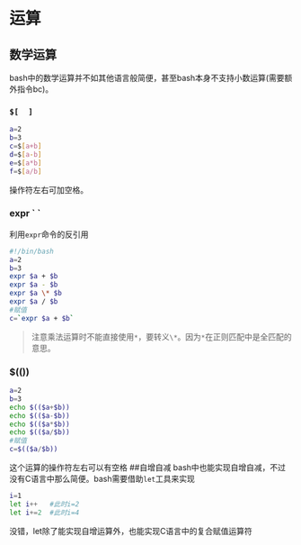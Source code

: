 运算
============
## 数学运算
bash中的数学运算并不如其他语言般简便，甚至bash本身不支持小数运算(需要额外指令bc)。
### `$[  ]`

```bash
a=2
b=3
c=$[a+b]
d=$[a-b]
e=$[a*b]
f=$[a/b]
```
操作符左右可加空格。
### expr \` \`
利用`expr`命令的反引用
```bash
#!/bin/bash
a=2
b=3
expr $a + $b
expr $a - $b
expr $a \* $b
expr $a / $b
#赋值
c=`expr $a + $b`
```
>注意乘法运算时不能直接使用`*`，要转义`\*`。因为`*`在正则匹配中是全匹配的意思。

### $(())
```bash
a=2
b=3
echo $(($a+$b))
echo $(($a-$b))
echo $(($a*$b))
echo $(($a/$b))
#赋值
c=$(($a/$b))
```
这个运算的操作符左右可以有空格
##自增自减
bash中也能实现自增自减，不过没有C语言中那么简便。bash需要借助`let`工具来实现
```bash
i=1
let i++   #此时i=2
let i+=2  #此时i=4
```
没错，let除了能实现自增运算外，也能实现C语言中的复合赋值运算符

